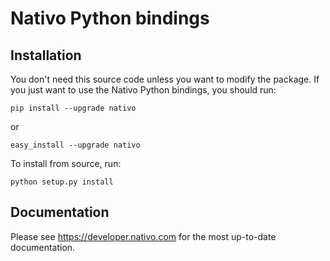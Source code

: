 # Nativo Python bindings

## Installation

You don't need this source code unless you want to modify the
package. If you just want to use the Nativo Python bindings, you
should run:

    pip install --upgrade nativo

or

    easy_install --upgrade nativo

To install from source, run:

    python setup.py install

## Documentation

Please see https://developer.nativo.com for the most up-to-date documentation.
